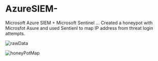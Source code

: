 # AzureSIEM-
Microsoft Azure SIEM + Microsoft Sentinel 
...
Created a honeypot with Microsfot Asure and used Sentienl to map IP address from threat login attempts.  

![rawData](https://github.com/dbelessakos/AzureSIEM-/assets/83557067/c11226bb-51bd-4092-b424-d5d963b2d720)



![honeyPotMap](https://github.com/dbelessakos/AzureSIEM-/assets/83557067/1fc9a009-4e5e-4fca-90b4-182650975f8c)
